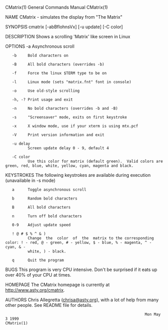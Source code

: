 CMatrix(1)                                                    General Commands Manual                                                   CMatrix(1)

NAME
       CMatrix - simulates the display from "The Matrix"

SYNOPSIS
       cmatrix [-abBflohnsVx] [-u update] [-C color]

DESCRIPTION
       Shows a scrolling 'Matrix' like screen in Linux

   OPTIONS
       -a     Asynchronous scroll

       -b     Bold characters on

       -B     All bold characters (overrides -b)

       -f     Force the linux $TERM type to be on

       -l     Linux mode (sets "matrix.fnt" font in console)

       -o     Use old-style scrolling

       -h, -? Print usage and exit

       -n     No bold characters (overrides -b and -B)

       -s     "Screensaver" mode, exits on first keystroke

       -x     X window mode, use if your xterm is using mtx.pcf

       -V     Print version information and exit

       -u delay
              Screen update delay 0 - 9, default 4

       -C color
              Use this color for matrix (default green).  Valid colors are green, red, blue, white, yellow, cyan, magenta and black.

   KEYSTROKES
       The following keystrokes are available during execution (unavailable in -s mode)

       a      Toggle asynchronous scroll

       b      Random bold characters

       B      All bold characters

       n      Turn off bold characters

       0-9    Adjust update speed

       ! @ # $ % ^ & )
              Change  the  color  of  the  matrix to the corresponding color: ! - red, @ - green, # - yellow, $ - blue, % - magenta, ^ - cyan, & -
              white, ) - black.

       q      Quit the program

BUGS
       This program is very CPU intensive.  Don't be surprised if it eats up over 40% of your CPU at times.

HOMEPAGE
       The CMatrix homepage is currently at http://www.asty.org/cmatrix.

AUTHORS
       Chris Allegretta (chrisa@asty.org), with a lot of help from many other people. See README file for details.

                                                                  Mon May 3 1999                                                        CMatrix(1)
